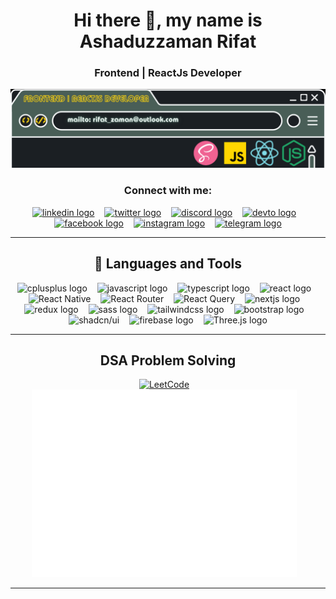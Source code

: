 <h1 align='center'>Hi there 👋, my name is Ashaduzzaman Rifat</h1>
<h3 align='center'>Frontend | ReactJs Developer</h3>

![I am GitHub Readme Generator's creator](https://raw.githubusercontent.com/rftzmn/rftzmn/master/banner.png)

<h3 align="center">Connect with me:</h3>
<div align="center">
  <a href="https://linkedin.com/in/rftzmn" target="_blank"><img src="https://custom-icon-badges.demolab.com/badge/LinkedIn-0A66C2?logo=linkedin-white&logoColor=fff" height="30" alt="linkedin logo"  /></a>
  <img width="8" />
  <a href="https://x.com/rftzmn" target="_blank"><img src="https://img.shields.io/badge/X-%23000000.svg?logo=X&logoColor=white" height="30" alt="twitter logo"  /></a>
  <img width="8" />
  <a href="https://discordapp.com/users/811320594850512897" target="_blank"><img src="https://img.shields.io/badge/Discord-%235865F2.svg?&logo=discord&logoColor=white" height="30" alt="discord logo"  /></a>
  <img width="8" />
  <a href="https://dev.to/rftzmn" target="_blank"><img src="https://img.shields.io/static/v1?message=dev.to&logo=dev.to&label=&color=0A0A0A&logoColor=white&labelColor=&style=for-the-badge" height="30" alt="devto logo"  /></a>
  <img width="8" />
  <a href="https://fb.com/rftzmn" target="_blank"><img src="https://img.shields.io/badge/Facebook-%231877F2.svg?logo=Facebook&logoColor=white" height="30" alt="facebook logo"  /></a>
  <img width="8" />
  <a href="https://www.instagram.com/rftzmn/" target="_blank"><img src="https://img.shields.io/badge/Instagram-%23E4405F.svg?logo=Instagram&logoColor=white" height="30" alt="instagram logo"  /></a>
  <img width="8" />
  <a href="https://t.me/rftzmn" target="_blank"><img src="https://img.shields.io/badge/Telegram-2CA5E0?logo=telegram&logoColor=white" height="30" alt="telegram logo"  /></a>
  
</div>

<hr/>

<h2 align="center">🚀 Languages and Tools</h2>
<div align="center">
  <img src="https://img.shields.io/badge/C++-%2300599C.svg?logo=c%2B%2B&logoColor=white" height="45" alt="cplusplus logo"  />
  <img width="8" />
  <img src="https://img.shields.io/badge/JavaScript-F7DF1E?logo=javascript&logoColor=000" height="45" alt="javascript logo"  />
  <img width="8" />
  <img src="https://img.shields.io/badge/TypeScript-3178C6?logo=typescript&logoColor=fff" height="45" alt="typescript logo"  />
  <img width="8" />
  <img src="https://img.shields.io/badge/React-%2320232a.svg?logo=react&logoColor=%2361DAFB" height="45" alt="react logo"  />
  <img width="8" />
  <img src="https://img.shields.io/badge/React_Native-%2320232a.svg?logo=react&logoColor=%2361DAFB" height="45" alt="React Native" />
  <img width="8" />
  <img src="https://img.shields.io/badge/React_Router-CA4245?logo=react-router&logoColor=white" height="30" alt="React Router" />
  <img width="8" />
  <img src="https://img.shields.io/badge/React%20Query-FF4154?logo=reactquery&logoColor=fff" height="30" alt="React Query" />
  <img width="8" />
  <img src="https://img.shields.io/badge/Next.js-black?logo=next.js&logoColor=white" height="45" alt="nextjs logo"  />
  <img width="8" />
  <img src="https://img.shields.io/badge/Redux-764ABC?logo=redux&logoColor=fff" height="45" alt="redux logo"  />
  <img width="8" />
  <img src="https://img.shields.io/badge/Sass-C69?logo=sass&logoColor=fff" height="45" alt="sass logo"  />
  <img width="8" />
  <img src="https://img.shields.io/badge/Tailwind%20CSS-%2338B2AC.svg?logo=tailwind-css&logoColor=white" height="45" alt="tailwindcss logo"  />
  <img width="8" />
  <img src="https://img.shields.io/badge/Bootstrap-7952B3?logo=bootstrap&logoColor=fff" height="45" alt="bootstrap logo"  />
  <img width="8" />
  <img src="https://img.shields.io/badge/shadcn%2Fui-000?logo=shadcnui&logoColor=fff" height="45" alt="shadcn/ui"  />
  <img width="8" />
  <img src="https://img.shields.io/badge/Firebase-039BE5?logo=Firebase&logoColor=white" height="45" alt="firebase logo"  />
  <img width="8" />
  <img src="https://img.shields.io/badge/Three.js-000?logo=threedotjs&logoColor=fff" height="45" alt="Three.js logo" />
</div>

<hr/>

<h2 align="center">DSA Problem Solving</h2>
<div align="center">
  <a href="https://leetcode.com/u/rftzmn" target="_blank"><img src="https://img.shields.io/badge/LeetCode-000000?logo=LeetCode&logoColor=#d16c06" height="80" alt="LeetCode"  /><img width="12" /></a>
  <br />
  <a href="https://codeforces.com/profile/rftzmn" target="_blank"><img src="https://raw.githubusercontent.com/rftzmn/codeforces-stats/main/output/light_card.svg#gh-dark-mode-only" height="300" alt="Codeforces Stats"  /><img width="12" /></a>
</div>

<hr/>

